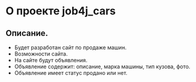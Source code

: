 # О проекте job4j_cars

## Описание.

* Будет разработан сайт по продаже машин.
* Возможности сайта.
* На сайте будут объявления.
* Объявление содержит: описание, марка машины, тип кузова, фото.
* Объявление имеет статус продано или нет.
